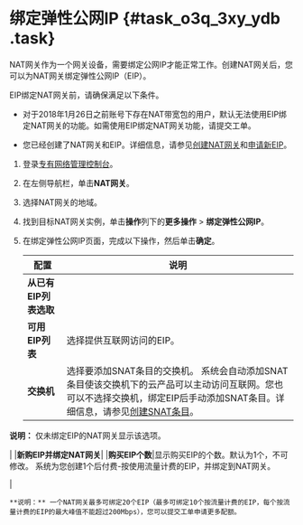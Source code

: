 # 绑定弹性公网IP {#task_o3q_3xy_ydb .task}

NAT网关作为一个网关设备，需要绑定公网IP才能正常工作。创建NAT网关后，您可以为NAT网关绑定弹性公网IP（EIP）。

EIP绑定NAT网关前，请确保满足以下条件。

-   对于2018年1月26日之前账号下存在NAT带宽包的用户，默认无法使用EIP绑定NAT网关的功能。如需使用EIP绑定NAT网关功能，请提交工单。

-   您已经创建了NAT网关和EIP。详细信息，请参见[创建NAT网关](intl.zh-CN/快速入门/创建NAT网关.md#)和[申请新EIP](../../../../intl.zh-CN/用户指南/申请EIP/申请新EIP.md#)。

1.  登录[专有网络管理控制台](https://vpcnext.console.aliyun.com/nat/)。
2.  在左侧导航栏，单击**NAT网关**。
3.  选择NAT网关的地域。
4.  找到目标NAT网关实例，单击**操作**列下的**更多操作** \> **绑定弹性公网IP**。
5.  在绑定弹性公网IP页面，完成以下操作，然后单击**确定**。 

    |配置|说明|
    |--|--|
    |**从已有EIP列表选取**|
    |**可用EIP列表**|选择提供互联网访问的EIP。|
    |**交换机**|选择要添加SNAT条目的交换机。 系统会自动添加SNAT条目使该交换机下的云产品可以主动访问互联网。您也可以不选择交换机，绑定EIP后手动添加SNAT条目。详细信息，请参见[创建SNAT条目](intl.zh-CN/快速入门/创建SNAT条目.md#)。

 **说明：** 仅未绑定EIP的NAT网关显示该选项。

 |
    |**新购EIP并绑定NAT网关**|
    |**购买EIP个数**|显示购买EIP的个数。默认为1个，不可修改。 系统为您创建1个后付费-按使用流量计费的EIP，并绑定到NAT网关。

 |

    **说明：** 一个NAT网关最多可绑定20个EIP（最多可绑定10个按流量计费的EIP，每个按流量计费的EIP的最大峰值不能超过200Mbps），您可以提交工单申请更多配额。


